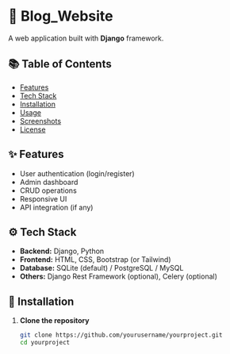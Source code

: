 # 🚀 Blog_Website

A web application built with **Django** framework.

## 📚 Table of Contents
- [Features](#features)
- [Tech Stack](#tech-stack)
- [Installation](#installation)
- [Usage](#usage)
- [Screenshots](#screenshots)
- [License](#license)

## ✨ Features
- User authentication (login/register)
- Admin dashboard
- CRUD operations
- Responsive UI
- API integration (if any)

## ⚙️ Tech Stack
- **Backend:** Django, Python
- **Frontend:** HTML, CSS, Bootstrap (or Tailwind)
- **Database:** SQLite (default) / PostgreSQL / MySQL
- **Others:** Django Rest Framework (optional), Celery (optional)

## 🚀 Installation

1. **Clone the repository**
   ```bash
   git clone https://github.com/yourusername/yourproject.git
   cd yourproject